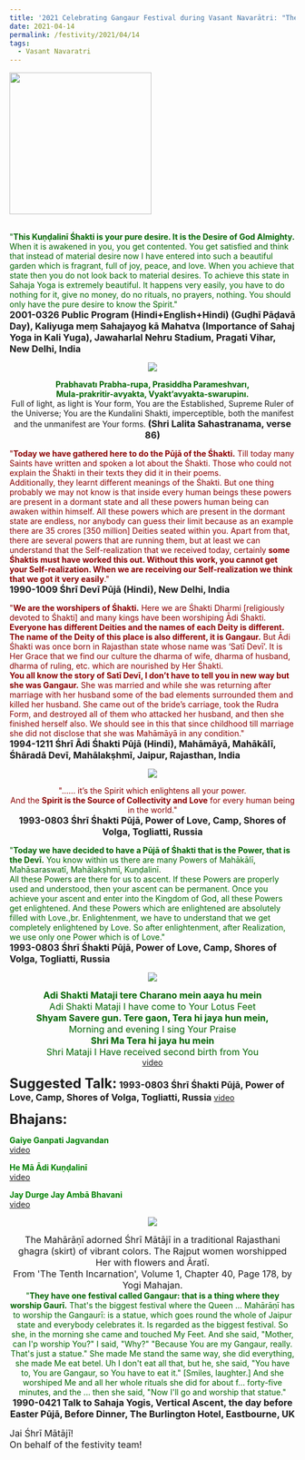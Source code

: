```yaml
---
title: '2021 Celebrating Gangaur Festival during Vasant Navarātri: "They have one festival called Gangaur that is a thing where they worship Gaurī." '
date: 2021-04-14
permalink: /festivity/2021/04/14
tags:
  - Vasant Navaratri
---
```


<div style="text-align: left"><img src="/images/image1.png" width="250" /></div><br>

<p>
<font color="DarkGreen">"<b>This Kuṇḍalinī Śhakti is your pure desire. It is the Desire of God Almighty.</b> When it is awakened in you, you get contented. You get satisfied and think that instead of material desire now I have entered into such a beautiful garden which is fragrant, full of joy, peace, and love. When you achieve that state then you do not look back to material desires. To achieve this state in Sahaja Yoga is extremely beautiful. It happens very easily, you have to do nothing for it, give no money, do no rituals, no prayers, nothing. You should only have the pure desire to know the Spirit."</font><br>
<font size="+0"><b>2001-0326 Public Program (Hindi+English+Hindi) (Guḍhī Pāḍavā Day), Kaliyuga meṃ Sahajayog kā Mahatva (Importance of Sahaj Yoga in Kali Yuga), Jawaharlal Nehru Stadium, Pragati Vihar, New Delhi, India</b></font>
</p>

<div style="text-align: center"><img src="/images/image667.png" /></div>

<p style="text-align:center;">
<font color="DarkGreen"><b>Prabhavatı Prabha-rupa, Prasiddha Parameshvarı,<br> 
Mula-prakritir-avyakta, Vyakt’avyakta-swarupinı.</b></font><br>
Full of light, as light is Your form, You are the Established, Supreme Ruler of the Universe; 
You are the Kundalini Shakti, imperceptible, 
both the manifest and the unmanifest are Your forms.
<font size="+0"><b>(Shri Lalita Sahastranama, verse 86)</b></font>
</p>

<p>
<font color="DarkRed">"<b>Today we have gathered here to do the Pūjā of the Śhakti.</b> Till today many Saints have written and spoken a lot about the Śhakti. Those who could not explain the Śhakti in their texts they did it in their poems.<br>
Additionally, they learnt different meanings of the Śhakti. But one thing probably we may not know is that inside every human beings these powers are present in a dormant state and all these powers human being can awaken within himself. All these powers which are present in the dormant state are endless, nor anybody can guess their limit because as an example there are 35 crores [350 million] Deities seated within you. Apart from that, there are several powers that are running them, but at least we can understand that the Self-realization that we received today, certainly <b>some Śhaktis must have worked this out. Without this work, you cannot get your Self-realization. When we are receiving our Self-realization we think that we got it very easily</b>."</font><br>
<font size="+0"><b>1990-1009 Śhrī Devī Pūjā (Hindi), New Delhi, India</b></font>
</p>

<p>
<font color="DarkRed">"<b>We are the worshipers of Śhakti.</b> Here we are Śhakti Dharmi [religiously devoted to Śhakti] and many kings have been worshiping Ādi Śhakti. <b>Everyone has different Deities and the names of each Deity is different. The name of the Deity of this place is also different, it is Gangaur.</b> But Ādi Śhakti was once born in Rajasthan state whose name was ‘Satī Devī’. It is Her Grace that we find our culture the dharma of wife, dharma of husband, dharma of ruling, etc. which are nourished by Her Śhakti.<br>
<b>You all know the story of Satī Devī, I don’t have to tell you in new way but she was Gangaur.</b> She was married and while she was returning after marriage with her husband some of the bad elements surrounded them and killed her husband. She came out of the bride’s carriage, took the Rudra Form, and destroyed all of them who attacked her husband, and then she finished herself also. We should see in this that since childhood till marriage she did not disclose that she was Mahāmāyā in any condition."</font><br>
<font size="+0"><b>1994-1211 Śhrī Ādi Śhakti Pūjā (Hindi), Mahāmāyā, Mahākālī, Śhāradā Devī, Mahālakṣhmī, Jaipur, Rajasthan, India</b></font>
</p>

<div style="text-align: center"><img src="/images/image668.png" /></div>

<p style="text-align:center;">
<font color="DarkRed">"...... it’s the Spirit which enlightens all your power.<br> 
And the <b>Spirit is the Source of Collectivity and Love</b> for every human being in the world."<b></b></font><br>
<font size="+0"><b>1993-0803 Śhrī Śhakti Pūjā, Power of Love, Camp, Shores of Volga, Togliatti, Russia</b></font>
</p>

<p>
<font color="DarkGreen">"<b>Today we have decided to have a Pūjā of Śhakti that is the Power, that is the Devī.</b> You know within us there are many Powers of Mahākālī, Mahāsaraswatī, Mahālakṣhmī, Kuṇḍalinī.<br>
All these Powers are there for us to ascent. If these Powers are properly used and understood, then your ascent can be permanent. Once you achieve your ascent and enter into the Kingdom of God, all these Powers get enlightened. And these Powers which are enlightened are absolutely filled with Love.,br.
Enlightenment, we have to understand that we get completely enlightened by Love. So after enlightenment, after Realization, we use only one Power which is of Love."</font><br>
<font size="+0"><b>1993-0803 Śhrī Śhakti Pūjā, Power of Love, Camp, Shores of Volga, Togliatti, Russia</b></font>
</p>

<div style="text-align: center"><img src="/images/image669.png" /></div>

<p style="color:DarkGreen; text-align:center;">
<font size="+0"><b>Adi Shakti Mataji tere Charano mein aaya hu mein</b><br>
Adi Shakti Mataji I have come to Your Lotus Feet<br>
<b>Shyam Savere gun. Tere gaon,  Tera hi jaya hun mein,</b><br>
Morning and evening I sing Your Praise<br>
<b>Shri Ma Tera hi jaya hu mein</b><br>
Shri Mataji I Have received second birth from You</font><br>
<a href="https://www.youtube.com/watch?v=L1wSDCxZKS0&list=PLC8554007A2C98EA0&index=16&ab_channel=VIOLONISTUL">video</a>
</p>

<font size="+2"><b>Suggested Talk:</b></font> 
<font size="+0"><b>1993-0803 Śhrī Śhakti Pūjā, Power of Love, Camp, Shores of Volga, Togliatti, Russia</b></font>
<a href="https://www.youtube.com/watch?v=7Rp1AP80B1I"> video</a><br>

<font size="+2"><b>Bhajans:</b></font>
 
<p>
<font color="green"><b>Gaiye Ganpati Jagvandan</b></font><br>
<a href="https://www.youtube.com/watch?v=ilY4PAguS6A&ab_channel=SahajaYoga">video</a> 
</p>

<p>
<font color="green"><b>He Mā Ādi Kuṇḍalinī</b></font><br>
<a href="https://www.youtube.com/watch?v=VePPPLa06_A&ab_channel=SahajaYoga">video</a> 
</p>

<p>
<font color="green"><b>Jay Durge Jay Ambā Bhavani</b></font><br>
<a href="https://www.youtube.com/watch?v=RyWWA8WcbPE&ab_channel=SahajaYoga">video</a> 
</p>

<div style="text-align: center"><img src="/images/image670.png" /></div>

<p style="text-align:center;">
<font size="+0">The Mahārāṇī adorned Śhrī Mātājī in a traditional Rajasthani ghagra (skirt) of vibrant colors. The Rajput women worshipped Her with flowers and Āratī.<br>
From 'The Tenth Incarnation', Volume 1, Chapter 40, Page 178, by Yogi Mahajan.</font><br>
<font color="DarkGreen">"<b>They have one festival called Gangaur: that is a thing where they worship Gaurī.</b> That's the biggest festival where the Queen ... Mahārāṇī has to worship the Gangaurī: is a statue, which goes round the whole of Jaipur state and everybody celebrates it. Is regarded as the biggest festival. So she, in the morning she came and touched My Feet. And she said, "Mother, can I'p worship You?" I said, "Why?" "Because You are my Gangaur, really. That's just a statue." She made Me stand the same way, she did everything, she made Me eat betel. Uh I don't eat all that, but he, she said, "You have to, You are Gangaur, so You have to eat it." [Smiles, laughter.] And she worshiped Me and all her whole rituals she did for about f... forty-five minutes, and the ... then she said, "Now I'll go and worship that statue."<b></b></font><br>
<font size="+0"><b>1990-0421 Talk to Sahaja Yogis, Vertical Ascent, the day before Easter Pūjā, Before Dinner, The Burlington Hotel, Eastbourne, UK</b></font>
</p>

<p>
<font size="+0">Jai Śhrī Mātājī!<br>
On behalf of the festivity team!</font>
</p>